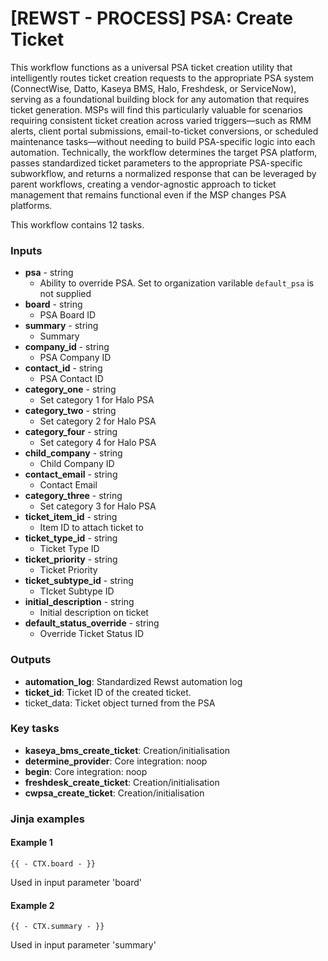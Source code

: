 # \[REWST - PROCESS] PSA: Create Ticket

This workflow functions as a universal PSA ticket creation utility that intelligently routes ticket creation requests to the appropriate PSA system (ConnectWise, Datto, Kaseya BMS, Halo, Freshdesk, or ServiceNow), serving as a foundational building block for any automation that requires ticket generation. MSPs will find this particularly valuable for scenarios requiring consistent ticket creation across varied triggers—such as RMM alerts, client portal submissions, email-to-ticket conversions, or scheduled maintenance tasks—without needing to build PSA-specific logic into each automation. Technically, the workflow determines the target PSA platform, passes standardized ticket parameters to the appropriate PSA-specific subworkflow, and returns a normalized response that can be leveraged by parent workflows, creating a vendor-agnostic approach to ticket management that remains functional even if the MSP changes PSA platforms.

This workflow contains 12 tasks.

### Inputs

* **psa** - string
  * Ability to override PSA. Set to organization varilable `default_psa` is not supplied
* **board** - string
  * PSA Board ID
* **summary** - string
  * Summary
* **company\_id** - string
  * PSA Company ID
* **contact\_id** - string
  * PSA Contact ID
* **category\_one** - string
  * Set category 1 for Halo PSA
* **category\_two** - string
  * Set category 2 for Halo PSA
* **category\_four** - string
  * Set category 4 for Halo PSA
* **child\_company** - string
  * Child Company ID
* **contact\_email** - string
  * Contact Email
* **category\_three** - string
  * Set category 3 for Halo PSA
* **ticket\_item\_id** - string
  * Item ID to attach ticket to
* **ticket\_type\_id** - string
  * Ticket Type ID
* **ticket\_priority** - string
  * Ticket Priority
* **ticket\_subtype\_id** - string
  * TIcket Subtype ID
* **initial\_description** - string
  * Initial description on ticket
* **default\_status\_override** - string
  * Override Ticket Status ID

### Outputs

* **automation\_log**: Standardized Rewst automation log
* **ticket\_id**: Ticket ID of the created ticket.
* ticket\_data: Ticket object turned from the PSA

### Key tasks

* **kaseya\_bms\_create\_ticket**: Creation/initialisation
* **determine\_provider**: Core integration: noop
* **begin**: Core integration: noop
* **freshdesk\_create\_ticket**: Creation/initialisation
* **cwpsa\_create\_ticket**: Creation/initialisation

### Jinja examples

#### Example 1

```jinja
{{ - CTX.board - }}
```

Used in input parameter 'board'

#### Example 2

```jinja
{{ - CTX.summary - }}
```

Used in input parameter 'summary'
